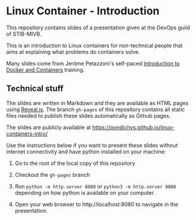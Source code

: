 # Linux Container - Introduction

This repository contains slides of a presentation given at the DevOps guild of STIB-MIVB.

This is an introduction to Linux containers for non-technical people that aims at explaining what problems do containers solve.

Many slides come from Jerôme Petazzoni's self-paced [Introduction to Docker and Containers](https://container.training/intro-selfpaced.yml.html) training.

## Technical stuff

The slides are written in Markdown and they are available as HTML pages using [Reveal.js](https://revealjs.com/). The branch `gh-pages` of this repository contains all static files needed to publish these slides automatically as Github pages.

The slides are publicly available at https://pondichys.github.io/linux-containers-intro/

Use the instructions below if you want to present these slides without internet connectivity and have python installed on your machine:

1. Go to the root of the local copy of this repository

1. Checkout the `gh-pages` branch

1. Run `python -m http.server 8080` or `python3 -m http.server 8080` depending on how python is available on your computer.

1. Open your web browser to http://localhost:8080 to navigate in the presentation.